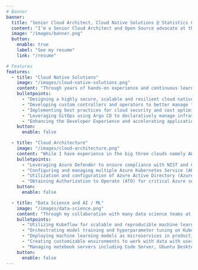 ```yaml
---
# Banner
banner:
  title: "Senior Cloud Architect, Cloud Native Solutions @ Statistics Canada"
  content: "I’m a Senior Cloud Architect and Open Source advocate at the Government of Canada, focused on empowering Solution Builders with Cloud Native (CNCF) technologies."
  image: "/images/banner.png"
  button:
    enable: true
    label: "See my resume"
    link: "/resume"

# Features
features:
  - title: "Cloud Native Solutions"
    image: "/images/cloud-native-solutions.png"
    content: "Through years of hands-on experience and continuous learning in Cloud Native architecture, I’ve gained exceptional proficiency in the following areas:"
    bulletpoints:
      - "Designing a highly secure, scalable and resilient cloud native platform using CNCF technologies."
      - "Developing custom controllers and operators to better manage the needs of solution builders."
      - "Implementing best practices for cloud security and cost optimization."
      - "Leveraging GitOps using Argo CD to declaratively manage infrastructure and applications."
      - "Enhancing the Developer Experience and accelerating application delivery."
    button:
      enable: false

  - title: "Cloud Architecture"
    image: "/images/cloud-architecture.png"
    content: "While I have experience in the big three clouds namely AWS, Azure and GKE, I have extensive experience in the Microsoft Azure cloud environment particularly in the following areas:"
    bulletpoints:
      - "Leveraging Azure Defender to ensure compliance with NIST and Canada PBMM's security policies"
      - "Configuring and managing multiple Azure Kubernetes Service (AKS) clusters across the SDLC."
      - "Utilization and configuration of Azure Active Directory (Azure AD) for identity and access management."
      - "Obtaining Authorization to Operate (ATO) for critical Azure services, including Azure Kubernetes Service (AKS) and Managed Databases (MySQL, and PostgreSQL)."
    button:
      enable: false

  - title: "Data Science and AI / ML"
    image: "/images/data-science.png"
    content: "Through my collaboration with many data science teams at Statistics Canada, complemented by my work with the Advanced Analyitics Workspace, I have achieved a base level of proficiency in the following areas:"
    bulletpoints:
      - "Utilizing Kubeflow for scalable and reproducible machine learning workflows."
      - "Orchestrating model training and hyperparameter tuning on Kubernetes."
      - "Deploying machine learning models as microservices in production environments."
      - "Creating customizable environments to work with data with user-controlled resource provisioning (custom CPU, GPU, RAM and storage)."
      - "Managing notebook servers including Code Server, Ubuntu Desktop, R Studio, JupyterLab with Python, R, Julia and SAS"
    button:
      enable: false
---
```

